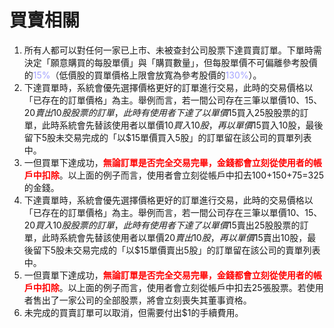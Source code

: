 # 買賣相關

1. 所有人都可以對任何一家已上市、未被查封公司股票下達買賣訂單。下單時需決定「願意購買的每股單價」與「購買數量」，但每股單價不可偏離參考股價的<font color="#A3A3FF">15%</font>（低價股的買單價格上限會放寬為參考股價的<font color="#A3A3FF">130%</font>）。
2. 下達買單時，系統會優先選擇價格更好的訂單進行交易，此時的交易價格以「已存在的訂單價格」為主。舉例而言，若一間公司存在三筆以單價$10、$15、$20賣出10股股票的訂單，此時有使用者下達了以單價$15買入25股股票的訂單，此時系統會先替該使用者以單價$10買入10股，再以單價$15買入10股，最後留下5股未交易完成的「以$15單價買入5股」的訂單留在該公司的買單列表中。
3. 一但買單下達成功，<font color="red">**無論訂單是否完全交易完畢，金錢都會立刻從使用者的帳戶中扣除**</font>。以上面的例子而言，使用者會立刻從帳戶中扣去$100+$150+$75=$325的金錢。
4. 下達賣單時，系統會優先選擇價格更好的訂單進行交易，此時的交易價格以「已存在的訂單價格」為主。舉例而言，若一間公司存在三筆以單價$10、$15、$20買入10股股票的訂單，此時有使用者下達了以單價$15賣出25股股票的訂單，此時系統會先替該使用者以單價$20賣出10股，再以單價$15賣出10股，最後留下5股未交易完成的「以$15單價賣出5股」的訂單留在該公司的賣單列表中。
5. 一但賣單下達成功，<font color="red">**無論訂單是否完全交易完畢，金錢都會立刻從使用者的帳戶中扣除**</font>。以上面的例子而言，使用者會立刻從帳戶中扣去25張股票。若使用者售出了一家公司的全部股票，將會立刻喪失其董事資格。
6. 未完成的買賣訂單可以取消，但需要付出$1的手續費用。



